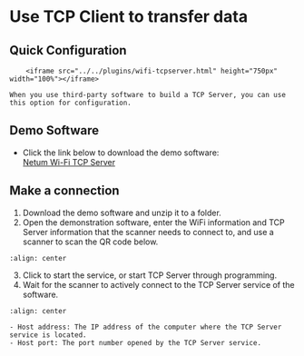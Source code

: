# Use TCP Client to transfer data

## Quick Configuration
```{raw} html
    <iframe src="../../plugins/wifi-tcpserver.html" height="750px" width="100%"></iframe>

```
```{note}
When you use third-party software to build a TCP Server, you can use this option for configuration.
```

## Demo Software
- Click the link below to download the demo software:  
[Netum Wi-Fi TCP Server](https://pan.gzxlscan.cn/s/gh8hye)

## Make a connection
1. Download the demo software and unzip it to a folder.
2. Open the demonstration software, enter the WiFi information and TCP Server information that the scanner needs to connect to, and use a scanner to scan the QR code below.
```{figure} ../../media/wifi-tcpserver1.png
:align: center
```
3. Click to start the service, or start TCP Server through programming.
4. Wait for the scanner to actively connect to the TCP Server service of the software.
```{figure} ../../media/wifi-tcpserver2.png
:align: center
```

```{note}
- Host address: The IP address of the computer where the TCP Server service is located.
- Host port: The port number opened by the TCP Server service.
```
